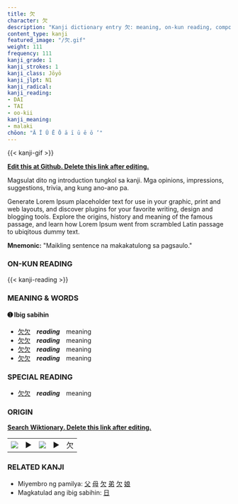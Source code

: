 ```yaml
---
title: 欠
character: 欠
description: "Kanji dictionary entry 欠: meaning, on-kun reading, compounds, origin, related kanji"
content_type: kanji
featured_image: "/欠.gif"
weight: 111
frequency: 111
kanji_grade: 1
kanji_strokes: 1
kanji_class: Jōyō
kanji_jlpt: N1
kanji_radical: 
kanji_reading: 
- DAI
- TAI
- oo-kii
kanji_meaning:
- malaki
chōon: "Ā Ī Ū Ē Ō ā ī ū ē ō ’"
---
```

[//]: # (Don't edit the line below. Kanji animated GIF code is automatically generated.)
{{< kanji-gif >}}

[//]: # (Edit below this line.)

**[Edit this at Github. Delete this link after editing.](https://github.com/tim0g/tim/tree/main/content/kanji/欠/index.md)**

Magsulat dito ng introduction tungkol sa kanji. Mga opinions, impressions, suggestions, trivia, ang kung ano-ano pa.

Generate Lorem Ipsum placeholder text for use in your graphic, print and web layouts, and discover plugins for your favorite writing, design and blogging tools. Explore the origins, history and meaning of the famous passage, and learn how Lorem Ipsum went from scrambled Latin passage to ubiqitous dummy text.
 
**Mnemonic:** "Maikling sentence na makakatulong sa pagsaulo."

### ON-KUN READING

[//]: # (Don't edit the line below. ON-KUN READING code is automatically generated.)
{{< kanji-reading >}}

### MEANING & WORDS

#### ➊ **Ibig sabihin**
  - [欠](../欠)[欠](../欠)　***reading***　meaning
  - [欠](../欠)[欠](../欠)　***reading***　meaning
  - [欠](../欠)[欠](../欠)　***reading***　meaning
  - [欠](../欠)[欠](../欠)　***reading***　meaning

### SPECIAL READING
  - [欠](../欠)[欠](../欠)　***reading***　meaning

### ORIGIN

**[Search Wiktionary. Delete this link after editing.](https://wiktionary.org/wiki/欠)**
<table class="kanji-table"><tr><td>
<img src="60px-欠-bronze.svg.png">
</td><td>▶</td><td>
<img src="60px-欠-oracle.svg.png">
</td><td>▶</td>
<td class="kanji-origin">欠</td>
</tr></table>

### RELATED KANJI
- Miyembro ng pamilya: [父](../父) [母](../母) [欠](../欠) [弟](../弟) [欠](../欠) [娘](../娘)
- Magkatulad ang ibig sabihin: [日](../日)
